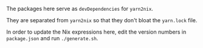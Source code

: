 The packages here serve as `devDependencies` for `yarn2nix`.

They are separated from `yarn2nix` so that they don't bloat the `yarn.lock` file.

In order to update the Nix expressions here, edit the version numbers in `package.json` and run `./generate.sh`.
